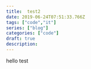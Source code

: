 ```yaml
---
title:  test2
date: 2019-06-24T07:51:33.766Z
tags: ["code","it"]
series: ["blog"]
categories: ["code"]
draft: true
description:
---
```


hello 
test
